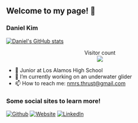 ## Welcome to my page! 👋

### Daniel Kim
[![Daniel's GitHub stats](https://github-readme-stats.vercel.app/api?username=daniel360kim&theme=radical&show_icons=true)](https://github.com/anuraghazra/github-readme-stats)

<p align="center"> 
  Visitor count<br>
  <img src="https://profile-counter.glitch.me/daniel360kim/count.svg" />
</p>

* 🔭 Junior at Los Alamos High School
* 🌱 I’m currently working on an underwater glider
* 📫 How to reach me: nmrs.thrust@gmail.com

<h3>Some social sites to learn more!</h3>
<p><a href="https://github.com/daniel360kim" target="_blank"><img alt="Github" src="https://img.shields.io/badge/GitHub-%2312100E.svg?&style=for-the-badge&logo=Github&logoColor=white" /></a> <a href="https://www.smalltron.com/" target="_blank"><img alt="Website" src="https://img.shields.io/badge/-Website-blue"  /></a> <a href="https://www.youtube.com/c/NMRocketry" target="_blank"><img alt="LinkedIn" src="https://img.shields.io/youtube/channel/subscribers/UC0VazqJrUQiJGd_Tedn47zA?style=social" /></a> 
</p>
<!--
**daniel360kim/daniel360kim** is a ✨ _special_ ✨ repository because its `README.md` (this file) appears on your GitHub profile.

Here are some ideas to get you started:

- 🔭 I’m currently working on ...
- 🌱 I’m currently learning ...
- 👯 I’m looking to collaborate on ...
- 🤔 I’m looking for help with ...
- 💬 Ask me about ...
- 📫 How to reach me: ...
- 😄 Pronouns: ...
- ⚡ Fun fact: ...
-->
